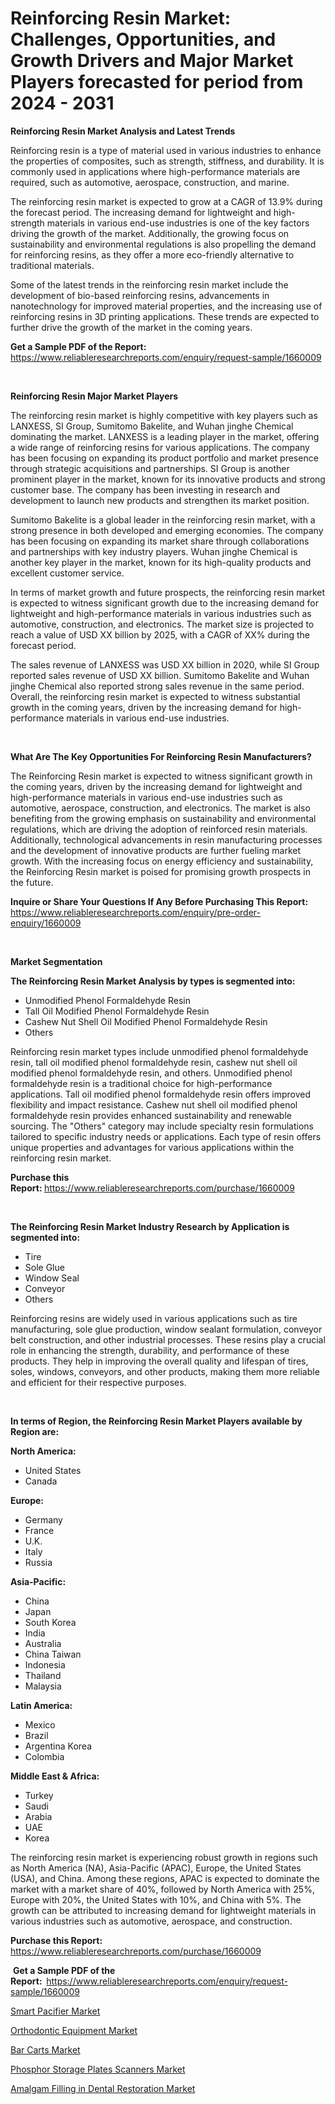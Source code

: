 <p><h1>Reinforcing Resin Market: Challenges, Opportunities, and Growth Drivers and Major Market Players forecasted for period from 2024 - 2031</h1></p><p><strong>Reinforcing Resin Market Analysis and Latest Trends</strong></p>
<p><p>Reinforcing resin is a type of material used in various industries to enhance the properties of composites, such as strength, stiffness, and durability. It is commonly used in applications where high-performance materials are required, such as automotive, aerospace, construction, and marine.</p><p>The reinforcing resin market is expected to grow at a CAGR of 13.9% during the forecast period. The increasing demand for lightweight and high-strength materials in various end-use industries is one of the key factors driving the growth of the market. Additionally, the growing focus on sustainability and environmental regulations is also propelling the demand for reinforcing resins, as they offer a more eco-friendly alternative to traditional materials.</p><p>Some of the latest trends in the reinforcing resin market include the development of bio-based reinforcing resins, advancements in nanotechnology for improved material properties, and the increasing use of reinforcing resins in 3D printing applications. These trends are expected to further drive the growth of the market in the coming years.</p></p>
<p><strong>Get a Sample PDF of the Report:&nbsp;</strong> <a href="https://www.reliableresearchreports.com/enquiry/request-sample/1660009">https://www.reliableresearchreports.com/enquiry/request-sample/1660009</a></p>
<p>&nbsp;</p>
<p><strong>Reinforcing Resin Major Market Players</strong></p>
<p><p>The reinforcing resin market is highly competitive with key players such as LANXESS, SI Group, Sumitomo Bakelite, and Wuhan jinghe Chemical dominating the market. LANXESS is a leading player in the market, offering a wide range of reinforcing resins for various applications. The company has been focusing on expanding its product portfolio and market presence through strategic acquisitions and partnerships. SI Group is another prominent player in the market, known for its innovative products and strong customer base. The company has been investing in research and development to launch new products and strengthen its market position.</p><p>Sumitomo Bakelite is a global leader in the reinforcing resin market, with a strong presence in both developed and emerging economies. The company has been focusing on expanding its market share through collaborations and partnerships with key industry players. Wuhan jinghe Chemical is another key player in the market, known for its high-quality products and excellent customer service.</p><p>In terms of market growth and future prospects, the reinforcing resin market is expected to witness significant growth due to the increasing demand for lightweight and high-performance materials in various industries such as automotive, construction, and electronics. The market size is projected to reach a value of USD XX billion by 2025, with a CAGR of XX% during the forecast period.</p><p>The sales revenue of LANXESS was USD XX billion in 2020, while SI Group reported sales revenue of USD XX billion. Sumitomo Bakelite and Wuhan jinghe Chemical also reported strong sales revenue in the same period. Overall, the reinforcing resin market is expected to witness substantial growth in the coming years, driven by the increasing demand for high-performance materials in various end-use industries.</p></p>
<p>&nbsp;</p>
<p><strong>What Are The Key Opportunities For Reinforcing Resin Manufacturers?</strong></p>
<p><p>The Reinforcing Resin market is expected to witness significant growth in the coming years, driven by the increasing demand for lightweight and high-performance materials in various end-use industries such as automotive, aerospace, construction, and electronics. The market is also benefiting from the growing emphasis on sustainability and environmental regulations, which are driving the adoption of reinforced resin materials. Additionally, technological advancements in resin manufacturing processes and the development of innovative products are further fueling market growth. With the increasing focus on energy efficiency and sustainability, the Reinforcing Resin market is poised for promising growth prospects in the future.</p></p>
<p><strong>Inquire or Share Your Questions If Any Before Purchasing This Report:</strong> <a href="https://www.reliableresearchreports.com/enquiry/pre-order-enquiry/1660009">https://www.reliableresearchreports.com/enquiry/pre-order-enquiry/1660009</a></p>
<p>&nbsp;</p>
<p><strong>Market Segmentation</strong></p>
<p><strong>The Reinforcing Resin Market Analysis by types is segmented into:</strong></p>
<p><ul><li>Unmodified Phenol Formaldehyde Resin</li><li>Tall Oil Modified Phenol Formaldehyde Resin</li><li>Cashew Nut Shell Oil Modified Phenol Formaldehyde Resin</li><li>Others</li></ul></p>
<p><p>Reinforcing resin market types include unmodified phenol formaldehyde resin, tall oil modified phenol formaldehyde resin, cashew nut shell oil modified phenol formaldehyde resin, and others. Unmodified phenol formaldehyde resin is a traditional choice for high-performance applications. Tall oil modified phenol formaldehyde resin offers improved flexibility and impact resistance. Cashew nut shell oil modified phenol formaldehyde resin provides enhanced sustainability and renewable sourcing. The "Others" category may include specialty resin formulations tailored to specific industry needs or applications. Each type of resin offers unique properties and advantages for various applications within the reinforcing resin market.</p></p>
<p><strong>Purchase this Report:&nbsp;</strong><a href="https://www.reliableresearchreports.com/purchase/1660009">https://www.reliableresearchreports.com/purchase/1660009</a></p>
<p>&nbsp;</p>
<p><strong>The Reinforcing Resin Market Industry Research by Application is segmented into:</strong></p>
<p><ul><li>Tire</li><li>Sole Glue</li><li>Window Seal</li><li>Conveyor</li><li>Others</li></ul></p>
<p><p>Reinforcing resins are widely used in various applications such as tire manufacturing, sole glue production, window sealant formulation, conveyor belt construction, and other industrial processes. These resins play a crucial role in enhancing the strength, durability, and performance of these products. They help in improving the overall quality and lifespan of tires, soles, windows, conveyors, and other products, making them more reliable and efficient for their respective purposes.</p></p>
<p>&nbsp;</p>
<p><strong>In terms of Region, the Reinforcing Resin Market Players available by Region are:</strong></p>
<p>
    <p> <strong> North America: </strong>
        <ul>
            <li>United States</li>
            <li>Canada</li>
        </ul>
        </p> 
    <p> <strong> Europe: </strong>
        <ul>
            <li>Germany</li>
            <li>France</li>
            <li>U.K.</li>
            <li>Italy</li>
            <li>Russia</li>
        </ul>
        </p> 
    <p> <strong> Asia-Pacific: </strong>
        <ul>
            <li>China</li>
            <li>Japan</li>
            <li>South Korea</li>
            <li>India</li>
            <li>Australia</li>
            <li>China Taiwan</li>
            <li>Indonesia</li>
            <li>Thailand</li>
            <li>Malaysia</li>
        </ul>
        </p> 
    <p> <strong> Latin America: </strong>
        <ul>
            <li>Mexico</li>
            <li>Brazil</li>
            <li>Argentina Korea</li>
            <li>Colombia</li>
        </ul>
        </p> 
    <p> <strong> Middle East & Africa: </strong>
        <ul>
            <li>Turkey</li>
            <li>Saudi</li>
            <li>Arabia</li>
            <li>UAE</li>
            <li>Korea</li>
        </ul>
    </p>
    </p>
<p><p>The reinforcing resin market is experiencing robust growth in regions such as North America (NA), Asia-Pacific (APAC), Europe, the United States (USA), and China. Among these regions, APAC is expected to dominate the market with a market share of 40%, followed by North America with 25%, Europe with 20%, the United States with 10%, and China with 5%. The growth can be attributed to increasing demand for lightweight materials in various industries such as automotive, aerospace, and construction.</p></p>
<p><strong>Purchase this Report: </strong><a href="https://www.reliableresearchreports.com/purchase/1660009">https://www.reliableresearchreports.com/purchase/1660009</a></p>
<p>&nbsp;<strong>Get a Sample PDF of the Report:&nbsp;&nbsp;</strong><a href="https://www.reliableresearchreports.com/enquiry/request-sample/1660009">https://www.reliableresearchreports.com/enquiry/request-sample/1660009</a></p>
<p><strong></strong></p>
<p><p><a href="https://view.publitas.com/reportprime-1/smart-pacifier-market-research-report-reveals-the-latest-trends-and-opportunities-of-this-market-for-period-from-2024-2031/">Smart Pacifier Market</a></p><p><a href="https://metal-farmhouse-e95.notion.site/Orthodontic-Equipment-Market-Provides-a-Comprehensive-Analysis-Including-a-Macro-Overview-of-the-Mar-54f755a4fd034fdba9d09ea8946bc0eb">Orthodontic Equipment Market</a></p><p><a href="https://view.publitas.com/reportprime-1/bar-carts-market-provides-detailed-segmentation-of-this-market-based-on-type-application-and-region-and-forecast-for-the-period-from-2024-2031/">Bar Carts Market</a></p><p><a href="https://crocus-run-b5a.notion.site/Phosphor-Storage-Plates-Scanners-Market-Analysis-and-Market-Size-Global-Industry-Overview-Market-S-0a52fda4202341c8afc1e7f2c23b3fa2">Phosphor Storage Plates Scanners Market</a></p><p><a href="https://gratis-rainforest-2ca.notion.site/Amalgam-Filling-in-Dental-Restoration-Market-Research-Report-Forecasted-for-Period-from-2024-2031-1766ecb3c58944468c827c6e6c0783b9">Amalgam Filling in Dental Restoration Market</a></p></p>